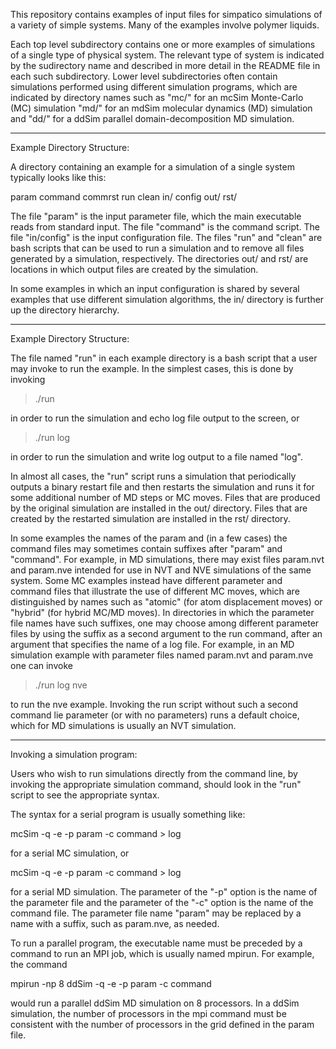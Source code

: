 
This repository contains examples of input files for simpatico simulations 
of a variety of simple systems. Many of the examples involve polymer liquids.

Each top level subdirectory contains one or more examples of simulations of a
single type of physical system. The relevant type of system is indicated by 
the sudirectory name and described in more detail in the README file in each 
such subdirectory. Lower level subdirectories often contain simulations 
performed using different simulation programs, which are indicated by 
directory names such as "mc/" for an mcSim Monte-Carlo (MC) simulation "md/" 
for an mdSim molecular dynamics (MD) simulation and "dd/" for a ddSim parallel
domain-decomposition MD simulation.

-------------------------------------------------------------------------------
Example Directory Structure:

A directory containing an example for a simulation of a single system 
typically looks like this:

   param
   command
   commrst
   run
   clean
   in/
     config
   out/
   rst/

The file "param" is the input parameter file, which the main executable reads 
from standard input. The file "command" is the command script. The file 
"in/config" is the input configuration file. The files "run" and "clean" are
bash scripts that can be used to run a simulation and to remove all files
generated by a simulation, respectively. The directories out/ and rst/ are
locations in which output files are created by the simulation.

In some examples in which an input configuration is shared by several examples
that use different simulation algorithms, the in/ directory is further up the 
directory hierarchy.

---------------------------------------------------------------------------
Example Directory Structure:

The file named "run" in each example directory is a bash script that a user
may invoke to run the example. In the simplest cases, this is done by invoking

   > ./run 

in order to run the simulation and echo log file output to the screen, or 

   > ./run log

in order to run the simulation and write log output to a file named "log". 

In almost all cases, the "run" script runs a simulation that periodically
outputs a binary restart file and then restarts the simulation and runs it
for some additional number of MD steps or MC moves. Files that are produced
by the original simulation are installed in the out/ directory. Files that
are created by the restarted simulation are installed in the rst/ directory.

In some examples the names of the param and (in a few cases) the command files 
may sometimes contain suffixes after "param" and "command".  For example, in
MD simulations, there may exist files param.nvt and param.nve intended for 
use in NVT and NVE simulations of the same system.  Some MC examples instead
have different parameter and command files that illustrate the use of 
different MC moves, which are distinguished by names such as "atomic" (for
atom displacement moves) or "hybrid" (for hybrid MC/MD moves).  In directories
in which the parameter file names have such suffixes, one may choose among
different parameter files by using the suffix as a second argument to the
run command, after an argument that specifies the name of a log file. For
example, in an MD simulation example with parameter files named param.nvt 
and param.nve one can invoke 

  > ./run log nve

to run the nve example. Invoking the run script without such a second 
command lie parameter (or with no parameters) runs a default choice, which
for MD simulations is usually an NVT simulation.

---------------------------------------------------------------------------
Invoking a simulation program:

Users who wish to run simulations directly from the command line, by invoking
the appropriate simulation command, should look in the "run" script to see
the appropriate syntax. 

The syntax for a serial program is usually something like:

   mcSim -q -e -p param -c command > log

for a serial MC simulation, or

   mcSim -q -e -p param -c command > log

for a serial MD simulation. The parameter of the "-p" option is the name of
the parameter file and the parameter of the "-c" option is the name of the
command file. The parameter file name "param" may be replaced by a name with 
a suffix, such as param.nve, as needed. 

To run a parallel program, the executable name must be preceded by a command
to run an MPI job, which is usually named mpirun. For example, the command

   mpirun -np 8 ddSim -q -e -p param -c command

would run a parallel ddSim MD simulation on 8 processors. In a ddSim simulation, 
the number of processors in the mpi command must be consistent with the number 
of processors in the grid defined in the param file.

